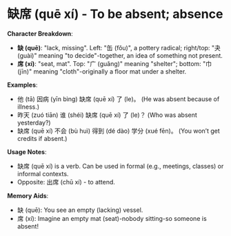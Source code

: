 # **缺席 (quē xí) - To be absent; absence**

**Character Breakdown**:  
- **缺 (quē)**: "lack, missing". Left: "缶 (fǒu)", a pottery radical; right/top: "夬 (guài)" meaning "to decide"-together, an idea of something not present.  
- **席 (xí)**: "seat, mat". Top: "广 (guǎng)" meaning "shelter"; bottom: "巾 (jīn)" meaning "cloth"-originally a floor mat under a shelter.

**Examples**:  
- 他 (tā) 因病 (yīn bìng) 缺席 (quē xí) 了 (le)。 (He was absent because of illness.)  
- 昨天 (zuó tiān) 谁 (shéi) 缺席 (quē xí) 了 (le)？ (Who was absent yesterday?)  
- 缺席 (quē xí) 不会 (bù huì) 得到 (dé dào) 学分 (xué fēn)。 (You won’t get credits if absent.)

**Usage Notes**:  
- 缺席 (quē xí) is a verb. Can be used in formal (e.g., meetings, classes) or informal contexts.  
- Opposite: 出席 (chū xí) - to attend.

**Memory Aids**:  
- 缺 (quē): You see an empty (lacking) vessel.  
- 席 (xí): Imagine an empty mat (seat)-nobody sitting-so someone is absent!